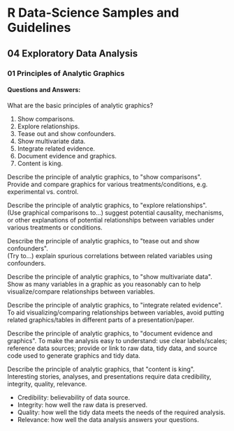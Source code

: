 # R Data-Science Samples and Guidelines
## 04 Exploratory Data Analysis
### 01 Principles of Analytic Graphics
#### Questions and Answers:

What are the basic principles of analytic graphics?  
1. Show comparisons.
2. Explore relationships.
3. Tease out and show confounders.
4. Show multivariate data.
5. Integrate related evidence.
6. Document evidence and graphics.
7. Content is king.

Describe the principle of analytic graphics, to "show comparisons".  
Provide and compare graphics for various treatments/conditions, e.g. experimental vs. control.

Describe the principle of analytic graphics, to "explore relationships".  
(Use graphical comparisons to...) suggest potential causality, mechanisms, or other explanations of potential relationships between variables under various treatments or conditions.

Describe the principle of analytic graphics, to "tease out and show confounders".  
(Try to...) explain spurious correlations between related variables using confounders.

Describe the principle of analytic graphics, to "show multivariate data".  
Show as many variables in a graphic as you reasonably can to help visualize/compare relationships between variables.

Describe the principle of analytic graphics, to "integrate related evidence".  
To aid visualizing/comparing relationships between variables, avoid putting related graphics/tables in different parts of a presentation/paper.

Describe the principle of analytic graphics, to "document evidence and graphics".
To make the analysis easy to understand: use clear labels/scales; reference data sources; provide or link to raw data, tidy data, and source code used to generate graphics and tidy data.

Describe the principle of analytic graphics, that "content is king".  
Interesting stories, analyses, and presentations require data credibility, integrity, quality, relevance.
- Credibility: believability of data source.
- Integrity: how well the raw data is preserved.
- Quality: how well the tidy data meets the needs of the required analysis.
- Relevance: how well the data analysis answers your questions.

